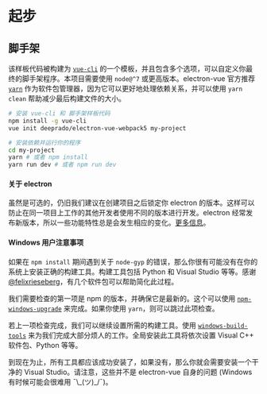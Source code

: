 # 起步

## 脚手架

该样板代码被构建为 [`vue-cli`](https://github.com/vuejs/vue-cli) 的一个模板，并且包含多个选项，可以自定义你最终的脚手架程序。本项目需要使用 `node@^7` 或更高版本。electron-vue 官方推荐 [`yarn`](https://yarnpkg.org) 作为软件包管理器，因为它可以更好地处理依赖关系，并可以使用 `yarn clean` 帮助减少最后构建文件的大小。

```bash
# 安装 vue-cli 和 脚手架样板代码
npm install -g vue-cli
vue init deeprado/electron-vue-webpack5 my-project

# 安装依赖并运行你的程序
cd my-project
yarn # 或者 npm install
yarn run dev # 或者 npm run dev
```

#### 关于 electron

虽然是可选的，仍旧我们建议在创建项目之后锁定你 electron 的版本。这样可以防止在同一项目上工作的其他开发者使用不同的版本进行开发。electron 经常发布新版本，所以一些功能特性总是会发生相应的变化。[更多信息](http://electron.atom.io/docs/tutorial/electron-versioning/)。


#### Windows 用户注意事项

如果在 `npm install` 期间遇到关于 `node-gyp` 的错误，那么你很有可能没有在你的系统上安装正确的构建工具。构建工具包括 Python 和 Visual Studio 等等。感谢 [@felixrieseberg](https://github.com/felixrieseberg)，有几个软件包可以帮助简化此过程。

我们需要检查的第一项是 npm 的版本，并确保它是最新的。这个可以使用 [`npm-windows-upgrade`](https://github.com/felixrieseberg/npm-windows-upgrade) 来完成。如果你使用 `yarn`，则可以跳过此项检查。

若上一项检查完成，我们可以继续设置所需的构建工具。使用 [`windows-build-tools`](https://github.com/felixrieseberg/windows-build-tools) 来为我们完成大部分烦人的工作。全局安装此工具将依次设置 Visual C++ 软件包、Python 等等。

到现在为止，所有工具都应该成功安装了，如果没有，那么你就会需要安装一个干净的 Visual Studio。请注意，这些并不是 electron-vue 自身的问题 \(Windows 有时候可能会很难用 ¯\\\_\(ツ\)\_/¯\)。
